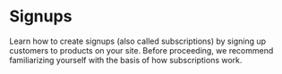 # Signups

Learn how to create signups (also called subscriptions) by signing up customers to products on your site.
Before proceeding, we recommend familiarizing yourself with the basis of how subscriptions work.

